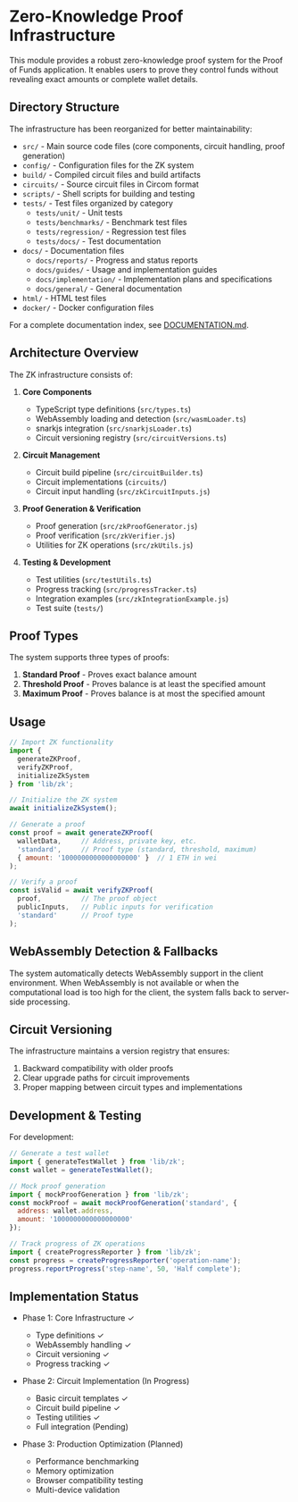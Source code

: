 # Zero-Knowledge Proof Infrastructure

This module provides a robust zero-knowledge proof system for the Proof of Funds application. It enables users to prove they control funds without revealing exact amounts or complete wallet details.

## Directory Structure

The infrastructure has been reorganized for better maintainability:

- `src/` - Main source code files (core components, circuit handling, proof generation)
- `config/` - Configuration files for the ZK system
- `build/` - Compiled circuit files and build artifacts
- `circuits/` - Source circuit files in Circom format
- `scripts/` - Shell scripts for building and testing
- `tests/` - Test files organized by category
  - `tests/unit/` - Unit tests
  - `tests/benchmarks/` - Benchmark test files
  - `tests/regression/` - Regression test files
  - `tests/docs/` - Test documentation
- `docs/` - Documentation files
  - `docs/reports/` - Progress and status reports
  - `docs/guides/` - Usage and implementation guides
  - `docs/implementation/` - Implementation plans and specifications
  - `docs/general/` - General documentation
- `html/` - HTML test files
- `docker/` - Docker configuration files

For a complete documentation index, see [DOCUMENTATION.md](DOCUMENTATION.md).

## Architecture Overview

The ZK infrastructure consists of:

1. **Core Components**
   - TypeScript type definitions (`src/types.ts`)
   - WebAssembly loading and detection (`src/wasmLoader.ts`)
   - snarkjs integration (`src/snarkjsLoader.ts`)
   - Circuit versioning registry (`src/circuitVersions.ts`)

2. **Circuit Management**
   - Circuit build pipeline (`src/circuitBuilder.ts`) 
   - Circuit implementations (`circuits/`)
   - Circuit input handling (`src/zkCircuitInputs.js`)

3. **Proof Generation & Verification**
   - Proof generation (`src/zkProofGenerator.js`)
   - Proof verification (`src/zkVerifier.js`)
   - Utilities for ZK operations (`src/zkUtils.js`)

4. **Testing & Development**
   - Test utilities (`src/testUtils.ts`)
   - Progress tracking (`src/progressTracker.ts`)
   - Integration examples (`src/zkIntegrationExample.js`)
   - Test suite (`tests/`)

## Proof Types

The system supports three types of proofs:

1. **Standard Proof** - Proves exact balance amount
2. **Threshold Proof** - Proves balance is at least the specified amount
3. **Maximum Proof** - Proves balance is at most the specified amount

## Usage

```javascript
// Import ZK functionality
import { 
  generateZKProof, 
  verifyZKProof, 
  initializeZkSystem
} from 'lib/zk';

// Initialize the ZK system
await initializeZkSystem();

// Generate a proof
const proof = await generateZKProof(
  walletData,     // Address, private key, etc.
  'standard',     // Proof type (standard, threshold, maximum)
  { amount: '1000000000000000000' }  // 1 ETH in wei
);

// Verify a proof
const isValid = await verifyZKProof(
  proof,          // The proof object
  publicInputs,   // Public inputs for verification
  'standard'      // Proof type
);
```

## WebAssembly Detection & Fallbacks

The system automatically detects WebAssembly support in the client environment. When WebAssembly is not available or when the computational load is too high for the client, the system falls back to server-side processing.

## Circuit Versioning

The infrastructure maintains a version registry that ensures:

1. Backward compatibility with older proofs
2. Clear upgrade paths for circuit improvements
3. Proper mapping between circuit types and implementations

## Development & Testing

For development:

```javascript
// Generate a test wallet
import { generateTestWallet } from 'lib/zk';
const wallet = generateTestWallet();

// Mock proof generation
import { mockProofGeneration } from 'lib/zk';
const mockProof = await mockProofGeneration('standard', {
  address: wallet.address,
  amount: '1000000000000000000'
});

// Track progress of ZK operations
import { createProgressReporter } from 'lib/zk';
const progress = createProgressReporter('operation-name');
progress.reportProgress('step-name', 50, 'Half complete');
```

## Implementation Status

- Phase 1: Core Infrastructure ✓
  - Type definitions ✓
  - WebAssembly handling ✓
  - Circuit versioning ✓
  - Progress tracking ✓

- Phase 2: Circuit Implementation (In Progress)
  - Basic circuit templates ✓
  - Circuit build pipeline ✓
  - Testing utilities ✓
  - Full integration (Pending)

- Phase 3: Production Optimization (Planned)
  - Performance benchmarking
  - Memory optimization
  - Browser compatibility testing
  - Multi-device validation